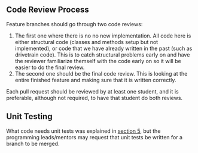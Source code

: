 ## Code Review Process
Feature branches should go through two code reviews:

1. The first one where there is no no new implementation. All code here is either structural code (classes and methods setup but not implemented), or code that we have already written in the past (such as drivetrain code). This is to catch structural problems early on and have the reviewer familiarize themself with the code early on so it will be easier to do the final review.
2. The second one should be the final code review. This is looking at the entire finished feature and making sure that it is written correctly.

Each pull request should be reviewed by at least one student, and it is preferable, although not required, to have that student do both reviews.

## Unit Testing
What code needs unit tests was explained in [section 5](/section-5/why-tests/), but the programming leads/mentors may request that unit tests be written for a branch to be merged.